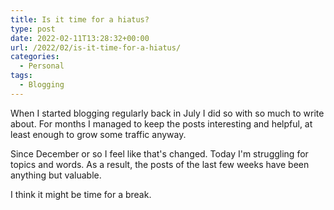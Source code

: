 ```yaml
---
title: Is it time for a hiatus?
type: post
date: 2022-02-11T13:28:32+00:00
url: /2022/02/is-it-time-for-a-hiatus/
categories:
  - Personal
tags:
  - Blogging
---
```


When I started blogging regularly back in July I did so with so much to write about. For months I managed to keep the posts interesting and helpful, at least enough to grow some traffic anyway.

Since December or so I feel like that's changed. Today I'm struggling for topics and words. As a result, the posts of the last few weeks have been anything but valuable.

I think it might be time for a break.